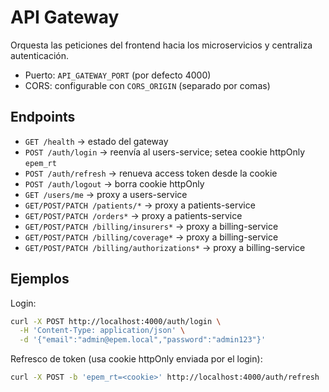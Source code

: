 # API Gateway

Orquesta las peticiones del frontend hacia los microservicios y centraliza autenticación.

- Puerto: `API_GATEWAY_PORT` (por defecto 4000)
- CORS: configurable con `CORS_ORIGIN` (separado por comas)

## Endpoints

- `GET /health` → estado del gateway
- `POST /auth/login` → reenvía al users-service; setea cookie httpOnly `epem_rt`
- `POST /auth/refresh` → renueva access token desde la cookie
- `POST /auth/logout` → borra cookie httpOnly
- `GET /users/me` → proxy a users-service
- `GET/POST/PATCH /patients/*` → proxy a patients-service
- `GET/POST/PATCH /orders*` → proxy a patients-service
- `GET/POST/PATCH /billing/insurers*` → proxy a billing-service
- `GET/POST/PATCH /billing/coverage*` → proxy a billing-service
- `GET/POST/PATCH /billing/authorizations*` → proxy a billing-service

## Ejemplos

Login:
```bash
curl -X POST http://localhost:4000/auth/login \
  -H 'Content-Type: application/json' \
  -d '{"email":"admin@epem.local","password":"admin123"}'
```

Refresco de token (usa cookie httpOnly enviada por el login):
```bash
curl -X POST -b 'epem_rt=<cookie>' http://localhost:4000/auth/refresh
```

